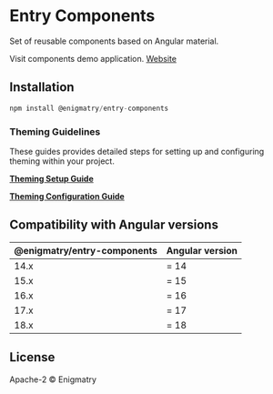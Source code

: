 # Entry Components

Set of reusable components based on Angular material.

Visit components demo application. [Website](https://entry-demo.enigmatry.com/)

## Installation

```ts
npm install @enigmatry/entry-components
```

### Theming Guidelines

These guides provides detailed steps for setting up and configuring theming within your project.

[**Theming Setup Guide**](https://github.com/enigmatry/entry-angular-building-blocks/blob/master/libs/entry-components/theming-setup.md)

[**Theming Configuration Guide**](https://github.com/enigmatry/entry-angular-building-blocks/blob/master/libs/entry-components/theming-configuration.md)


## Compatibility with Angular versions

| @enigmatry/entry-components | Angular version
|-|-|
|14.x| = 14
|15.x| = 15
|16.x| = 16
|17.x| = 17
|18.x| = 18

## License

Apache-2 © Enigmatry